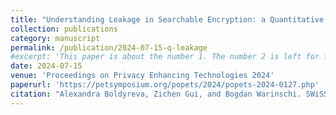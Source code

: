 ```yaml
---
title: "Understanding Leakage in Searchable Encryption: a Quantitative Approach"
collection: publications
category: manuscript
permalink: /publication/2024-07-15-q-leakage
#excerpt: 'This paper is about the number 1. The number 2 is left for future work.'
date: 2024-07-15
venue: 'Proceedings on Privacy Enhancing Technologies 2024'
paperurl: 'https://petsymposium.org/popets/2024/popets-2024-0127.php'
citation: "Alexandra Boldyreva, Zichen Gui, and Bogdan Warinschi. SWiSSSE: System-Wide Security for Searchable Symmetric Encryption. Proc. Priv. Enhancing Technol. 2024(4): 503–524 (2024)."
---
```

